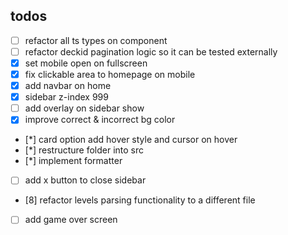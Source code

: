 ## todos

- [ ] refactor all ts types on component
- [ ] refactor deckid pagination logic so it can be tested externally
- [x] set mobile open on fullscreen
- [x] fix clickable area to homepage on mobile
- [x] add navbar on home
- [x] sidebar z-index 999
- [ ] add overlay on sidebar show
- [x] improve correct & incorrect bg color
- [*] card option add hover style and cursor on hover
- [*] restructure folder into src
- [*] implement formatter
- [ ] add x button to close sidebar
- [8] refactor levels parsing functionality to a different file
- [ ] add game over screen
